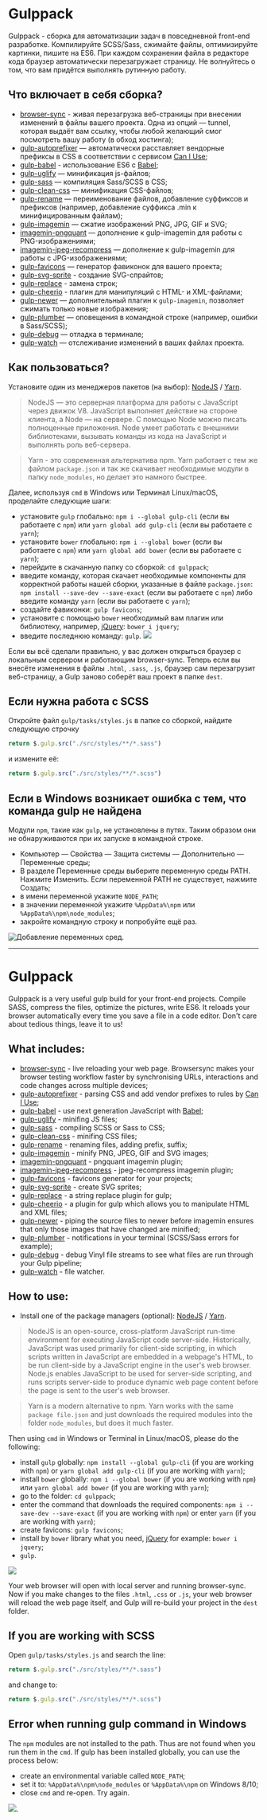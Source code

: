 # Gulppack
Gulppack - сборка для автоматизации задач в повседневной front-end разработке. Компилируйте SCSS/Sass, сжимайте файлы, оптимизируйте картинки, пишите на ES6. При  каждом сохранении файла в редакторе кода браузер автоматически перезагружает страницу. Не волнуйтесь о том, что вам придётся выполнять рутинную работу.

## Что включает в себя сборка?
* [browser-sync](https://browsersync.io/docs/gulp) - живая перезагрузка веб-страницы при внесении изменений в файлы вашего проекта. Одна из опций — tunnel, которая выдаёт вам ссылку, чтобы любой желающий смог посмотреть вашу работу (в обход хостинга);
* [gulp-autoprefixer](https://www.npmjs.com/package/gulp-autoprefixer) — автоматически расставляет вендорные префиксы в CSS в соответствии с сервисом [Can I Use](https://caniuse.com/);
* [gulp-babel](https://www.npmjs.com/package/gulp-babel) - использование ES6 с [Babel](https://babeljs.io/);
* [gulp-uglify](https://www.npmjs.com/package/gulp-uglify) — минификация js-файлов;
* [gulp-sass](https://www.npmjs.com/package/gulp-sass) — компиляция Sass/SCSS в CSS;
* [gulp-clean-css](https://www.npmjs.com/package/gulp-clean-css) — минификация CSS-файлов;
* [gulp-rename](https://www.npmjs.com/package/gulp-rename) — переименование файлов, добавление суффиксов и префиксов (например, добавление суффикса .min к минифицированным файлам);
* [gulp-imagemin](https://www.npmjs.com/package/gulp-imagemin) — сжатие изображений PNG, JPG, GIF и SVG;
* [imagemin-pngquant](https://www.npmjs.com/package/imagemin-pngquant) — дополнение к gulp-imagemin для работы с PNG-изображениями;
* [imagemin-jpeg-recompress](https://www.npmjs.com/package/imagemin-jpeg-recompress) — дополнение к gulp-imagemin для работы с JPG-изображениями;
* [gulp-favicons](https://github.com/evilebottnawi/favicons) — генератор фавиконок для вашего проекта;
* [gulp-svg-sprite](https://github.com/jkphl/gulp-svg-sprite) - создание SVG-спрайтов;
* [gulp-replace](https://www.npmjs.com/package/gulp-replace) - замена строк;
* [gulp-cheerio](https://www.npmjs.com/package/gulp-cheerio) - плагин для манипуляций с HTML- и XML-файлами; 
* [gulp-newer](https://www.npmjs.com/package/gulp-newer) — дополнительный плагин к ```gulp-imagemin```, позволяет сжимать только новые изображения;
* [gulp-plumber](https://www.npmjs.com/package/gulp-plumber) — оповещения в командной строке (например, ошибки в Sass/SCSS);
* [gulp-debug](https://www.npmjs.com/package/gulp-debug) — отладка в терминале;
* [gulp-watch](https://www.npmjs.com/package/gulp-watch) — отслеживание изменений в ваших файлах проекта.

## Как пользоваться?

Установите один из менеджеров пакетов (на выбор): [NodeJS](https://nodejs.org/en/) / [Yarn](https://yarnpkg.com/en/docs/install).

> NodeJS — это серверная платформа для работы с JavaScript через движок V8. JavaScript выполняет действие на стороне клиента, а Node — на сервере. С помощью Node можно писать полноценные приложения. Node умеет работать с внешними библиотеками, вызывать команды из кода на JavaScript и выполнять роль веб-сервера.

> Yarn - это современная альтернатива npm. Yarn работает с тем же файлом ```package.json``` и так же скачивает необходимые модули в папку ```node_modules```, но делает это намного быстрее.

Далее, используя ```cmd``` в Windows или Терминал Linux/macOS, проделайте 
следующие шаги: 

* установите ```gulp``` глобально: ```npm i --global gulp-cli``` (если вы работаете с ```npm```) или ```yarn global add gulp-cli``` (если вы работаете с ```yarn```);
* установите ```bower``` глобально: ```npm i --global bower``` (если вы работаете с ```npm```) или ```yarn global add bower``` (если вы работаете с ```yarn```);
* перейдите в скачанную папку со сборкой: ```cd gulppack```;
* введите команду, которая скачает необходимые компоненты для корректной работы нашей сборки, указанные в файле ```package.json```: ```npm install --save-dev --save-exact``` (если вы работаете с ```npm```) либо введите команду ```yarn``` (если вы работаете с ```yarn```);
* создайте фавиконки: ```gulp favicons```;
* установите с помощью ```bower``` необходимый вам плагин или библиотеку, например, [jQuery](https://jquery.com/): ```bower i jquery```;
* введите последнюю команду: ```gulp```.
![](https://i.imgur.com/iOYGCoG.png)

Если вы всё сделали правильно, у вас должен открыться браузер с локальным сервером и работающим browser-sync. Теперь если вы внесёте изменения в файлы ```.html```, ```.sass```, ```.js```, браузер сам перезагрузит веб-страницу, а Gulp заново соберёт ваш проект в папке ```dest```.

## Если нужна работа с SCSS
Откройте файл ```gulp/tasks/styles.js``` в папке со сборкой, найдите следующую строчку 
```javascript 
return $.gulp.src("./src/styles/**/*.sass") 
```

и измените её:
```javascript 
return $.gulp.src("./src/styles/**/*.scss")
```

## Если в Windows возникает ошибка с тем, что команда gulp не найдена
Модули ```npm```, такие как ```gulp```, не установлены в путях. Таким образом они не обнаруживаются при их запуске в командной строке.
* Компьютер — Свойства — Защита системы — Дополнительно — Переменные среды;
* В разделе Переменные среды выберите переменную среды PATH. Нажмите Изменить. Если переменной PATH не существует, нажмите Создать;
* в имени переменной укажите ```NODE_PATH```;
* в значении переменной укажите ```%AppData%\npm``` или ```%AppData%\npm\node_modules```;
* закройте командную строку и попробуйте ещё раз.

![Добавление переменных сред](https://pp.userapi.com/c834403/v834403892/c00bd/DgYTcUMrEoA.jpg).

***

# Gulppack

Gulppack is a very useful gulp build for your front-end projects. Compile SASS, compress the files, optimize the pictures, write ES6. It reloads your browser automatically every time you save a file in a code editor. Don't care about tedious things, leave it to us!

## What includes:
* [browser-sync](https://browsersync.io/docs/gulp) - live reloading your web page. Browsersync makes your browser testing workflow faster by synchronising URLs, interactions and code changes across multiple devices;
* [gulp-autoprefixer](https://www.npmjs.com/package/gulp-autoprefixer) - parsing CSS and add vendor prefixes to rules by [Can I Use](https://caniuse.com/);
* [gulp-babel](https://www.npmjs.com/package/gulp-babel) - use next generation JavaScript with [Babel](https://babeljs.io/);
* [gulp-uglify](https://www.npmjs.com/package/gulp-uglify) - minifing JS files;
* [gulp-sass](https://www.npmjs.com/package/gulp-sass) - compiling SCSS or Sass to CSS;
* [gulp-clean-css](https://www.npmjs.com/package/gulp-clean-css) - minifing CSS files;
* [gulp-rename](https://www.npmjs.com/package/gulp-rename) - renaming files, adding prefix, suffix;
* [gulp-imagemin](https://www.npmjs.com/package/gulp-imagemin) - minify PNG, JPEG, GIF and SVG images;
* [imagemin-pngquant](https://www.npmjs.com/package/imagemin-pngquant) - pngquant imagemin plugin;
* [imagemin-jpeg-recompress](https://www.npmjs.com/package/imagemin-jpeg-recompress) - jpeg-recompress imagemin plugin;
* [gulp-favicons](https://github.com/evilebottnawi/favicons) - favicons generator for your projects;
* [gulp-svg-sprite](https://github.com/jkphl/gulp-svg-sprite) - create SVG sprites;
* [gulp-replace](https://www.npmjs.com/package/gulp-replace) - a string replace plugin for gulp;
* [gulp-cheerio](https://www.npmjs.com/package/gulp-cheerio) - a plugin for gulp which allows you to manipulate HTML and XML files; 
* [gulp-newer](https://www.npmjs.com/package/gulp-newer) - piping the source files to newer before imagemin ensures that only those images that have changed are minified;
* [gulp-plumber](https://www.npmjs.com/package/gulp-plumber) - notifications in your terminal (SCSS/Sass errors for example);
* [gulp-debug](https://www.npmjs.com/package/gulp-debug) - debug Vinyl file streams to see what files are run through your Gulp pipeline;
* [gulp-watch](https://www.npmjs.com/package/gulp-watch) - file watcher.

## How to use:
* Install one of the package managers (optional): [NodeJS](http://nodejs.org/en/) / [Yarn](https://yarnpkg.com/en/docs/install).

> NodeJS is an open-source, cross-platform JavaScript run-time environment for executing JavaScript code server-side. Historically, JavaScript was used primarily for client-side scripting, in which scripts written in JavaScript are embedded in a webpage's HTML, to be run client-side by a JavaScript engine in the user's web browser. Node.js enables JavaScript to be used for server-side scripting, and runs scripts server-side to produce dynamic web page content before the page is sent to the user's web browser.

> Yarn is a modern alternative to npm. Yarn works with the same ```package file.json``` and just downloads the required modules into the folder ```node_modules```, but does it much faster.

Then using ```cmd``` in Windows or Terminal in Linux/macOS, please do the following: 

* install ```gulp``` globally: ```npm install --global gulp-cli``` (if you are working with ```npm```) or ```yarn global add gulp-cli``` (if you are working with ```yarn```);
* install ```bower``` globally: ```npm i --global bower``` (if you are working with ```npm```) или ```yarn global add bower``` (if you are working with ```yarn```);
* go to the folder: ```cd gulppack```;
* enter the command that downloads the required components: ```npm i --save-dev --save-exact``` (if you are working with ```npm```) or enter ```yarn``` (if you are working with ```yarn```);
* create favicons: ```gulp favicons```;
* install by ```bower``` library what you need, [jQuery](https://jquery.com/) for example: ```bower i jquery```;
* ```gulp```.

![](https://i.imgur.com/iOYGCoG.png)

Your web browser will open with local server and running browser-sync. Now if you make changes to the
files ```.html```, ```.css``` or ```.js```, your web browser will reload the web page itself, and Gulp
will re-build your project in the ```dest``` folder.

## If you are working with SCSS
Open ```gulp/tasks/styles.js``` and search the line: 
```javascript 
return $.gulp.src("./src/styles/**/*.sass")
```

and change to:
```javascript 
return $.gulp.src("./src/styles/**/*.scss")
```

## Error when running gulp command in Windows
The ```npm``` modules are not installed to the path. Thus are not found when you run them in the ```cmd```. If gulp has been installed globally, you can use the process below:
* create an environmental variable called ```NODE_PATH```;
* set it to: ```%AppData%\npm\node_modules``` or ```%AppData%\npm``` on Windows 8/10;
* close ```cmd``` and re-open. Try again.

![](https://i.stack.imgur.com/ZEJxP.png).
